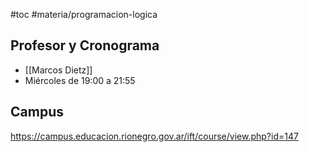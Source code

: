 #toc #materia/programacion-logica

## Profesor y Cronograma

* [[Marcos Dietz]]
* Miércoles de 19:00 a 21:55

## Campus

https://campus.educacion.rionegro.gov.ar/ift/course/view.php?id=147